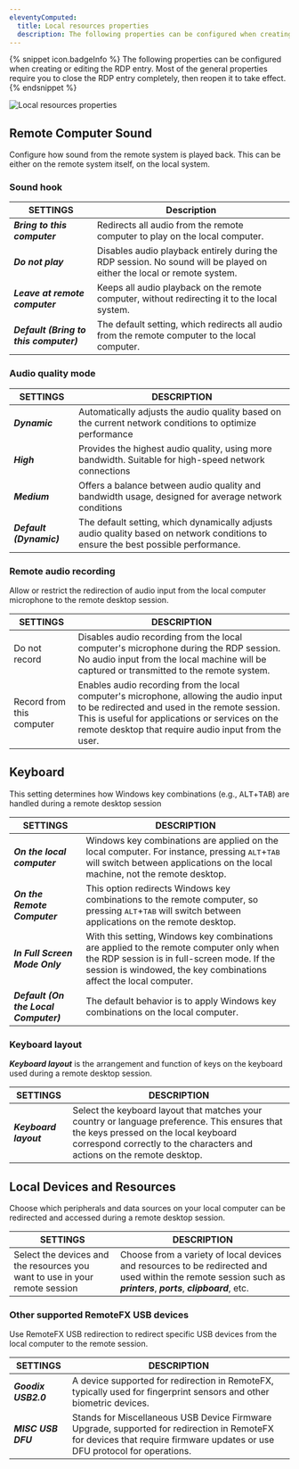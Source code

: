 ```yaml
---
eleventyComputed:
  title: Local resources properties 
  description: The following properties can be configured when creating or editing the RDP entry.
---
```

{% snippet icon.badgeInfo %}
The following properties can be configured when creating or editing the RDP entry. Most of the general properties require you to close the RDP entry completely, then reopen it to take effect.
{% endsnippet %}  

![Local resources properties](https://webdevolutions.blob.core.windows.net/docs/docs_en_kb_KB6214.png)

## Remote Computer Sound

Configure how sound from the remote system is played back. This can be either on the remote system itself, on the local system.

### Sound hook

| SETTINGS      | Description   |                                             
|-------------------------------|---------------|
| ***Bring to this computer***        | Redirects all audio from the remote computer to play on the local computer.         |
| ***Do not play***                   | Disables audio playback entirely during the RDP session. No sound will be played on either the local or remote system.    |
| ***Leave at remote computer***      | Keeps all audio playback on the remote computer, without redirecting it to the local system.                               |
| ***Default (Bring to this computer)*** | The default setting, which redirects all audio from the remote computer to the local computer.                       |

### Audio quality mode

| SETTINGS | DESCRIPTION                                                                                          |
|--------------------|------------------------------------------------------------------------------------------------------|
| ***Dynamic***            | Automatically adjusts the audio quality based on the current network conditions to optimize performance          |
| ***High***               | Provides the highest audio quality, using more bandwidth. Suitable for high-speed network connections          |
| ***Medium***             | Offers a balance between audio quality and bandwidth usage, designed for average network conditions           |
| ***Default (Dynamic)***  | The default setting, which dynamically adjusts audio quality based on network conditions to ensure the best possible performance. |

### Remote audio recording

Allow or restrict the redirection of audio input from the local computer microphone to the remote desktop session.

| SETTINGS | DESCRIPTION    |
|---------------------------|--------------------------|
| Do not record             | Disables audio recording from the local computer's microphone during the RDP session. No audio input from the local machine will be captured or transmitted to the remote system. |
| Record from this computer | Enables audio recording from the local computer's microphone, allowing the audio input to be redirected and used in the remote session. This is useful for applications or services on the remote desktop that require audio input from the user.  |

## Keyboard 

This setting determines how Windows key combinations (e.g., <kbd>ALT</kbd>+<kbd>TAB</kbd>) are handled during a remote desktop session

| SETTINGS                        | DESCRIPTION |
|-------------------------------|-------------|
| ***On the local computer*** | Windows key combinations are applied on the local computer. For instance, pressing <kbd>ALT</kbd>+<kbd>TAB</kbd> will switch between applications on the local machine, not the remote desktop. |
| ***On the Remote Computer*** | This option redirects Windows key combinations to the remote computer, so pressing <kbd>ALT</kbd>+<kbd>TAB</kbd> will switch between applications on the remote desktop. |
| ***In Full Screen Mode Only*** |With this setting, Windows key combinations are applied to the remote computer only when the RDP session is in full-screen mode. If the session is windowed, the key combinations affect the local computer. |
| ***Default (On the Local Computer)*** | The default behavior is to apply Windows key combinations on the local computer. |

### Keyboard layout

***Keyboard layout*** is the arrangement and function of keys on the keyboard used during a remote desktop session.

| SETTINGS                      | DESCRIPTION |
|-------------------------------|-------------|
| ***Keyboard layout***               | Select the keyboard layout that matches your country or language preference. This ensures that the keys pressed on the local keyboard correspond correctly to the characters and actions on the remote desktop.  |

## Local Devices and Resources

Choose which peripherals and data sources on your local computer can be redirected and accessed during a remote desktop session.

| SETTINGS                      | DESCRIPTION |
|-------------------------------|-------------|
| Select the devices and the resources you want to use in your remote session | Choose from a variety of local devices and resources to be redirected and used within the remote session such as ***printers***, ***ports***, ***clipboard***, etc. |

### Other supported RemoteFX USB devices

Use RemoteFX USB redirection to redirect specific USB devices from the local computer to the remote session.

| SETTINGS                        | DESCRIPTION |
|---------------------------------|-------------|
| ***Goodix USB2.0***                  | A device supported for redirection in RemoteFX, typically used for fingerprint sensors and other biometric devices.   |
| ***MISC USB DFU***                   | Stands for Miscellaneous USB Device Firmware Upgrade, supported for redirection in RemoteFX for devices that require firmware updates or use DFU protocol for operations. |
